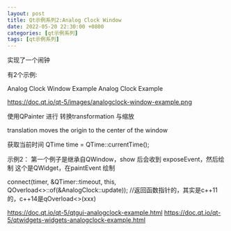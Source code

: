 ```yaml
---
layout: post
title: Qt示例系列2:Analog Clock Window
date: 2022-05-20 22:30:00 +0800
categories: [qt示例系列]
tags: [qt示例系列]
---
```

实现了一个闹钟

有2个示例:

Analog Clock Window Example
Analog Clock        Example


https://doc.qt.io/qt-5/images/analogclock-window-example.png

使用QPainter 进行 转换transformation 与缩放

translation moves the origin to the center of the window

获取当前时间 QTime time = QTime::currentTime();

示例2：
第一个例子是继承自QWindow，show 后会收到 exposeEvent，然后绘制
这个是QWidget，在paintEvent 绘制

 connect(timer, &QTimer::timeout, this, QOverload<>::of(&AnalogClock::update)); //返回函数指针的，其实是c++11的，c++14是qOverload<>(xxx)
 


https://doc.qt.io/qt-5/qtgui-analogclock-example.html
https://doc.qt.io/qt-5/qtwidgets-widgets-analogclock-example.html
